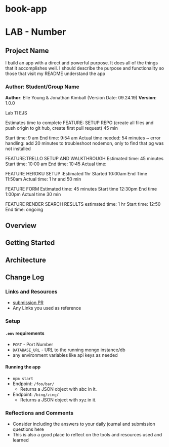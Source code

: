 # book-app

# LAB - Number

## Project Name

I build an app with a direct and powerful purpose. It does all of the things that it accomplishes well. I should describe the purpose and functionality so those that visit my README understand the app

### Author: Student/Group Name

**Author**: Elle Young & Jonathan Kimball (Version Date: 09.24.19)
**Version**: 1.0.0 

Lab 11 EJS

Estimates time to complete FEATURE: SETUP REPO (create all files and push origin to git hub, create first pull request) 45 min

Start time: 9 am 
End time: 9:54 am
Actual time needed: 54 minutes ~ error handling: add 20 minutes to troubleshoot nodemon, only to find that pg was not installed 

FEATURE:TRELLO SETUP AND WALKTHROUGH Estimated time: 45 minutes 
Start time: 10:00 am 
End time: 10:45
Actual time: 

FEATURE HEROKU SETUP :Estimated 1hr
Started 10:00am
End Time 11:50am
Actual time: 1 hr and 50 min

FEATURE FORM Estimated time: 45 minutes
Start time 12:30pm
End time 1:00pm 
Actual time 30 min

FEATURE RENDER SEARCH RESULTS estimated time: 1 hr
Start time: 12:50
End time: ongoing


## Overview
<!-- To build an app, capable of searching an API for book information and storing favorite book data. We wanted a way to keep track of read books as well as add notes via a form to the database. We are using routes and redirects to  -->

## Getting Started
<!-- YOU MUST HAVE a .env file with PORT and DATABASE_URL. YOU MUST HAVE dotenv, express, and pg installed on your machine to run this app.  -->

## Architecture
<!-- Provide a detailed description of the application design. What technologies (languages, libraries, etc) you're using, and any other relevant design information.
using jquery, ejs, and SMACCS principles we have designed an interface that allows users to easily add information to our database. We use pg -->

## Change Log
<!-- Use this area to document the iterative changes made to your application as each feature is successfully implemented. Use time stamps. Here's an examples:

01-01-2001 4:59pm - Application now has a fully-functional express server, with GET and POST routes for the book resource.

## Credits and Collaborations
<!-- Give credit (and a link) to other people or resources that helped you build this application. -->

### Links and Resources
* [submission PR](http://xyz.com)
* Any Links you used as reference

### Setup

#### `.env` requirements
* `PORT` - Port Number
* `DATABASE_URL` - URL to the running mongo instance/db
* any environment variables like api keys as needed

#### Running the app
* `npm start`
* Endpoint: `/foo/bar/`
  * Returns a JSON object with abc in it.
* Endpoint: `/bing/zing/`
  * Returns a JSON object with xyz in it.

### Reflections and Comments
* Consider including the answers to your daily journal and submission questions here
* This is also a good place to reflect on the tools and resources used and learned